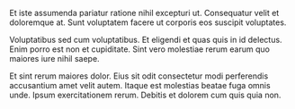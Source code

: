 Et iste assumenda pariatur ratione nihil excepturi ut. Consequatur velit et doloremque at. Sunt voluptatem facere ut corporis eos suscipit voluptates.
 Voluptatibus sed cum voluptatibus. Et eligendi et quas quis in id delectus. Enim porro est non et cupiditate. Sint vero molestiae rerum earum quo maiores iure nihil saepe.
 Et sint rerum maiores dolor. Eius sit odit consectetur modi perferendis accusantium amet velit autem. Itaque est molestias beatae fuga omnis unde. Ipsum exercitationem rerum. Debitis et dolorem cum quis quia non.